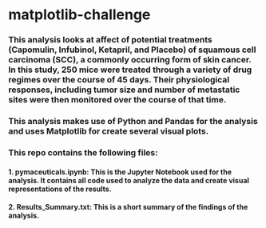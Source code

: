 # matplotlib-challenge

### This analysis looks at affect of potential treatments (Capomulin, Infubinol, Ketapril, and Placebo) of squamous cell carcinoma (SCC), a commonly occurring form of skin cancer.  In this study, 250 mice were treated through a variety of drug regimes over the course of 45 days. Their physiological responses, including tumor size and number of metastatic sites were then monitored over the course of that time. 

### This analysis makes use of Python and Pandas for the analysis and uses Matplotlib for create several visual plots.

### This repo contains the following files:

#### 1.  pymaceuticals.ipynb:  This is the Jupyter Notebook used for the analysis.  It contains all code used to analyze the data and create visual representations of the results.

#### 2.  Results_Summary.txt:  This is a short summary of the findings of the analysis.
